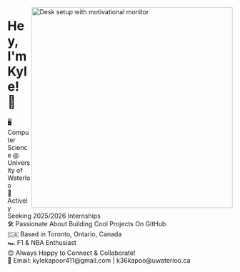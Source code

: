 <p align="left">
  <img 
    src="https://images.unsplash.com/photo-1503437313881-503a91226402?q=80&w=2832&auto=format&fit=crop&ixlib=rb-4.0.3&ixid=M3wxMjA3fDB8MHxwaG90by1wYWdlfHx8fGVufDB8fHx8fA%3D%3D" 
    width="450" 
    alt="Desk setup with motivational monitor" 
    align="right" 
  />

  <!-- Using a <strong> tag for bold and a <h1> tag for large font size -->
  <h1><strong>Hey, I'm Kyle! 👋</strong></h1>

  <p>
    🖥️ Computer Science @ University of Waterloo<br>
    🚀 Actively Seeking 2025/2026 Internships<br>
    🛠️ Passionate About Building Cool Projects On 
    <a href="https://github.com/kylekapoor?tab=repositories" style="text-decoration: none; color: inherit;">GitHub</a><br>
    🇨🇦 Based in Toronto, Ontario, Canada<br>
    🏎️ F1 & NBA Enthusiast<br>
    😊 Always Happy to Connect & Collaborate!<br>
    📧 Email: 
    <a href="mailto:kylekapoor411@gmail.com" style="text-decoration: none; color: inherit;">kylekapoor411@gmail.com</a> | 
    <a href="mailto:k36kapoo@uwaterloo.ca" style="text-decoration: none; color: inherit;">k36kapoo@uwaterloo.ca</a>
  </p>
</p>

